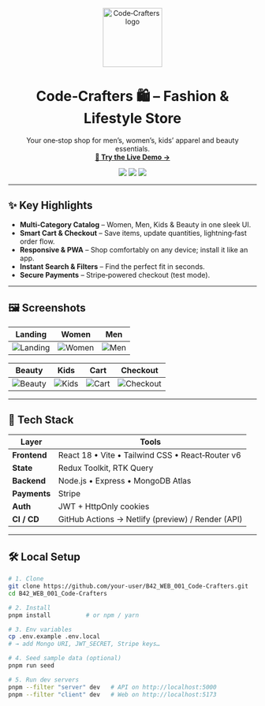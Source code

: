 <p align="center">
  <img src="🔗/logo.png" width="120" alt="Code‑Crafters logo"/>
</p>

<h1 align="center">Code‑Crafters 🛍️ – Fashion & Lifestyle Store</h1>
<p align="center">
  Your one‑stop shop for men’s, women’s, kids’ apparel and beauty essentials.<br/>
  <a href="🔗 LIVE_DEMO_URL" target="_blank"><strong>🚀 Try the Live Demo →</strong></a>
</p>

<div align="center">
  <img src="https://img.shields.io/badge/stack-MERN-informational"/>
  <img src="https://img.shields.io/badge/PWA-ready-blueviolet"/>
  <img src="https://img.shields.io/github/license/your‑user/B42_WEB_001_Code-Crafters.svg"/>
</div>

---

## ✨ Key Highlights
- **Multi‑Category Catalog** – Women, Men, Kids & Beauty in one sleek UI.  
- **Smart Cart & Checkout** – Save items, update quantities, lightning‑fast order flow.  
- **Responsive & PWA** – Shop comfortably on any device; install it like an app.  
- **Instant Search & Filters** – Find the perfect fit in seconds.  
- **Secure Payments** – Stripe‑powered checkout (test mode).  

---

## 🖼️ Screenshots

| Landing | Women | Men |
|:--:|:--:|:--:|
| ![Landing](https://github.com/user-attachments/assets/6dc8ad59-ea12-4cbc-98f3-8cb2542630be) | ![Women](https://github.com/user-attachments/assets/848ccf31-0969-4d34-9aaa-f7cd7838215f) | ![Men](https://github.com/user-attachments/assets/a2179acf-7855-4406-a612-3d39fe17e874) |

| Beauty | Kids | Cart | Checkout |
|:--:|:--:|:--:|:--:|
| ![Beauty](https://github.com/user-attachments/assets/c58a2e52-97b2-4d42-b1e2-b9a236a706ae) | ![Kids](https://github.com/user-attachments/assets/0dd9e6c3-19ff-4dea-b811-fa6ec5d167f8) | ![Cart](https://github.com/user-attachments/assets/8d79bfcb-11e7-4bd4-a583-53440826354c) | ![Checkout](https://github.com/user-attachments/assets/d33caabd-3580-4113-938c-8cb3cd1c417a) |

---

## 🚀 Tech Stack
| Layer | Tools |
|-------|-------|
| **Frontend** | React 18 • Vite • Tailwind CSS • React‑Router v6 |
| **State** | Redux Toolkit, RTK Query |
| **Backend** | Node.js • Express • MongoDB Atlas |
| **Payments** | Stripe |
| **Auth** | JWT + HttpOnly cookies |
| **CI / CD** | GitHub Actions → Netlify (preview) / Render (API) |

---

## 🛠️ Local Setup

```bash
# 1. Clone
git clone https://github.com/your-user/B42_WEB_001_Code-Crafters.git
cd B42_WEB_001_Code-Crafters

# 2. Install
pnpm install          # or npm / yarn

# 3. Env variables
cp .env.example .env.local
# → add Mongo URI, JWT_SECRET, Stripe keys…

# 4. Seed sample data (optional)
pnpm run seed

# 5. Run dev servers
pnpm --filter "server" dev   # API on http://localhost:5000
pnpm --filter "client" dev   # Web on http://localhost:5173
